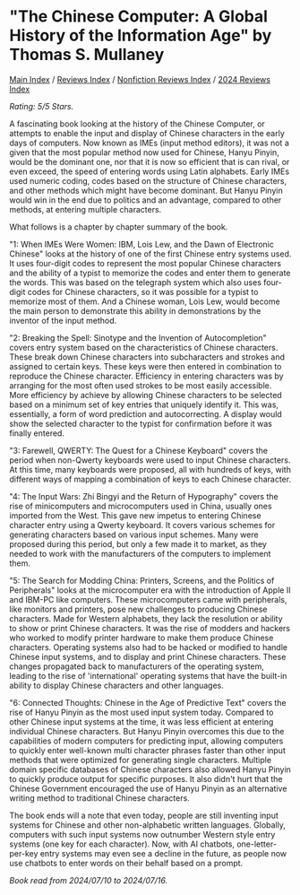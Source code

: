# "The Chinese Computer: A Global History of the Information Age" by Thomas S. Mullaney

[Main Index](../../../README.md) / [Reviews Index](../../README.md) / [Nonfiction Reviews Index](../README.md) / [2024 Reviews Index](README.md)

*Rating: 5/5 Stars.*

A fascinating book looking at the history of the Chinese Computer, or attempts to enable the input and display of Chinese characters in the early days of computers. Now known as IMEs (input method editors), it was not a given that the most popular method now used for Chinese, Hanyu Pinyin, would be the dominant one, nor that it is now so efficient that is can rival, or even exceed, the speed of entering words using Latin alphabets. Early IMEs used numeric coding, codes based on the structure of Chinese characters, and other methods which might have become dominant. But Hanyu Pinyin would win in the end due to politics and an advantage, compared to other methods, at entering multiple characters.

What follows is a chapter by chapter summary of the book.

"1: When IMEs Were Women: IBM, Lois Lew, and the Dawn of Electronic Chinese" looks at the history of one of the first Chinese entry systems used. It uses four-digit codes to represent the most popular Chinese characters and the ability of a typist to memorize the codes and enter them to generate the words. This was based on the telegraph system which also uses four-digit codes for Chinese characters, so it was possible for a typist to memorize most of them. And a Chinese woman, Lois Lew, would become the main person to demonstrate this ability in demonstrations by the inventor of the input method.

"2: Breaking the Spell: Sinotype and the Invention of Autocompletion" covers entry system based on the characteristics of Chinese characters. These break down Chinese characters into subcharacters and strokes and assigned to certain keys. These keys were then entered in combination to reproduce the Chinese character. Efficiency in entering characters was by arranging for the most often used strokes to be most easily accessible. More efficiency by achieve by allowing Chinese characters to be selected based on a minimum set of key entries that uniquely identify it. This was, essentially, a form of word prediction and autocorrecting. A display would show the selected character to the typist for confirmation before it was finally entered.

"3: Farewell, QWERTY: The Quest for a Chinese Keyboard" covers the period when non-Qwerty keyboards were used to input Chinese characters. At this time, many keyboards were proposed, all with hundreds of keys, with different ways of mapping a combination of keys to each Chinese character.

"4: The Input Wars: Zhi Bingyi and the Return of Hypography" covers the rise of minicomputers and microcomputers used in China, usually ones imported from the West. This gave new impetus to entering Chinese character entry using a Qwerty keyboard. It covers various schemes for generating characters based on various input schemes. Many were proposed during this period, but only a few made it to market, as they needed to work with the manufacturers of the computers to implement them.

"5: The Search for Modding China: Printers, Screens, and the Politics of Peripherals" looks at the microcomputer era with the introduction of Apple II and IBM-PC like computers. These microcomputers came with peripherals, like monitors and printers, pose new challenges to producing Chinese characters. Made for Western alphabets, they lack the resolution or ability to show or print Chinese characters. It was the rise of modders and hackers who worked to modify printer hardware to make them produce Chinese characters. Operating systems also had to be hacked or modified to handle Chinese input systems, and to display and print Chinese characters. These changes propagated back to manufacturers of the operating system, leading to the rise of 'international' operating systems that have the built-in ability to display Chinese characters and other languages.

"6: Connected Thoughts: Chinese in the Age of Predictive Text" covers the rise of Hanyu Pinyin as the most used input system today. Compared to other Chinese input systems at the time, it was less efficient at entering individual Chinese characters. But Hanyu Pinyin overcomes this due to the capabilities of modern computers for predicting input, allowing computers to quickly enter well-known multi character phrases faster than other input methods that were optimized for generating single characters. Multiple domain specific databases of Chinese characters also allowed Hanyu Pinyin to quickly produce output for specific purposes. It also didn't hurt that the Chinese Government encouraged the use of Hanyu Pinyin as an alternative writing method to traditional Chinese characters.

The book ends will a note that even today, people are still inventing input systems for Chinese and other non-alphabetic written languages. Globally, computers with such input systems now outnumber Western style entry systems (one key for each character). Now, with AI chatbots, one-letter-per-key entry systems may even see a decline in the future, as people now use chatbots to enter words on their behalf based on a prompt.

*Book read from 2024/07/10 to 2024/07/16.*
